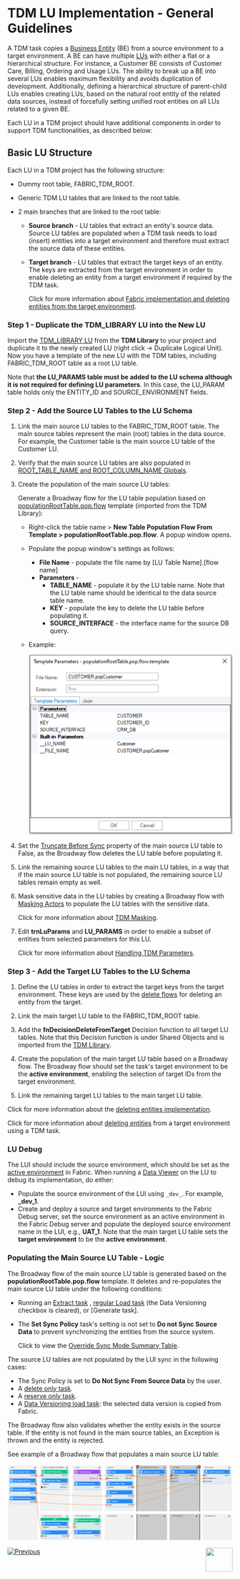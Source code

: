 # TDM LU Implementation - General Guidelines

A TDM task copies a [Business Entity](/articles/TDM/tdm_overview/03_business_entity_overview.md) (BE) from a source environment to a target environment. A BE can have multiple [LUs](/articles/03_logical_units/01_LU_overview.md) with either a flat or a hierarchical structure. For instance, a Customer BE consists of Customer Care, Billing, Ordering and Usage LUs. The ability to break up a BE into several LUs enables maximum flexibility and avoids duplication of development. Additionally, defining a hierarchical structure of parent-child LUs enables creating LUs, based on the natural root entity of the related data sources, instead of forcefully setting unified root entities on all LUs related to a given BE.

Each LU in a TDM project should have additional components in order to support TDM functionalities, as described below:   

## Basic LU Structure

Each LU in a TDM project has the following structure:

- Dummy root table, FABRIC_TDM_ROOT. 

- Generic TDM LU tables that are linked to the root table. 

- 2 main branches that are linked to the root table:

  - **Source branch** - LU tables that extract an entity's source data. Source LU tables are populated when a TDM task needs to load (insert) entities into a target environment and therefore must extract the source data of these entities.

  - **Target branch** - LU tables that extract the target keys of an entity. The keys are extracted from the target environment in order to enable deleting an entity from a target environment if required by the TDM task.

    Click for more information about [Fabric implementation and deleting entities from the target environment](08_tdm_implement_delete_of_entities.md).

### Step 1 - Duplicate the TDM_LIBRARY LU into the New LU

Import the [TDM_LIBRARY LU](/articles/TDM/tdm_implementation/04_fabric_tdm_library.md#tdm_library-lu) from the **TDM Library** to your project and duplicate it to the newly created LU (right click -> Duplicate Logical Unit). Now you have a template of the new LU with the TDM tables, including FABRIC_TDM_ROOT table as a root LU table.

Note that **the LU_PARAMS table must be added to the LU schema although it is not required for defining LU parameters**. In this case, the LU_PARAM table holds only the ENTITY_ID and SOURCE_ENVIRONMENT fields.


### Step 2 - Add the Source LU Tables to the LU Schema


1. Link the main source LU tables to the FABRIC_TDM_ROOT table. The main source tables represent the main (root) tables in the data source. For example, the Customer table is the main source LU table of the Customer LU.

2. Verify that the main source LU tables are also populated in [ROOT_TABLE_NAME and ROOT_COLUMN_NAME Globals](/articles/TDM/tdm_implementation/04_fabric_tdm_library.md#globals).

3. Create the population of the main source LU tables:

   Generate a Broadway flow for the LU table population based on [populationRootTable.pop.flow](#populating-the-main-source-lu-table---logic) template (imported from the TDM Library): 

   - Right-click the table name > **New Table Population Flow From Template > populationRootTable.pop.flow**. A popup window opens.

   - Populate the popup window's settings as follows:

     - **File Name** - populate the file name by [LU Table Name].[flow name]
     - **Parameters** -
       - **TABLE_NAME** - populate it by the LU table name. Note that the LU table name should be identical to the data source table name.
       - **KEY** - populate the key to delete the LU table before populating it.
       - **SOURCE_INTERFACE** - the interface name for the source DB query.

   - Example:

     ![template](images/create_main_source_lu_flow_by_template.png)

   

4. Set the [Truncate Before Sync](/articles/14_sync_LU_instance/04_sync_methods.md#truncate-before-sync) property of the main source LU table to False, as the Broadway flow deletes the LU table before populating it.

5. Link the remaining source LU tables to the main LU tables, in a way that if the main source LU table is not populated, the remaining source LU tables remain empty as well.

6. Mask sensitive data in the LU tables by creating a Broadway flow with [Masking Actors](/articles/19_Broadway/actors/07_masking_and_sequence_actors.md) to populate the LU tables with the sensitive data. 

   Click for more information about [TDM Masking](/articles/TDM/tdm_implementation/11_tdm_implementation_using_generic_flows.md#step-5---mask-the-sensitive-data).
   
7. Edit **trnLuParams** and **LU_PARAMS** in order to enable a subset of entities from selected parameters for this LU. 

   Click for more information about [Handling TDM Parameters](07_tdm_implementation_parameters_handling.md).

### Step 3 - Add the Target LU Tables to the LU Schema

1. Define the LU tables in order to extract the target keys from the target environment. These keys are used by the [delete flows](11_tdm_implementation_using_generic_flows.md#step-3---create-load-and-delete-flows) for deleting an entity from the target.

2. Link the main target LU table to the FABRIC_TDM_ROOT table.

3. Add the **fnDecisionDeleteFromTarget** Decision function to all target LU tables. Note that this Decision function is under Shared Objects and is imported from the [TDM Library](04_fabric_tdm_library.md).

4. Create the population of the main target LU table based on a Broadway flow. The Broadway flow should set the task's target environment to be the **active environment**, enabling the selection of target IDs from the target environment. 

5. Link the remaining target LU tables to the main target LU table.

Click for more information about the [deleting entities implementation](/articles/TDM/tdm_implementation/08_tdm_implement_delete_of_entities.md).

Click for more information about [deleting entities](/articles/TDM/tdm_gui/14_task_overview.md#task-types) from a target environment using a TDM task.

### LU Debug

The LUI should include the source environment, which should be set as the [active environment](/articles/25_environments/01_environments_overview.md) in Fabric. When running a [Data Viewer](/articles/13_LUDB_viewer_and_studio_debug_capabilities/01_data_viewer.md) on the LU to debug its implementation, do either:

- Populate the source environment of the LUI using `_dev_`.  For example, **_dev_1**.
- Create and deploy a source and target environments to the Fabric Debug server, set the source environment as an active environment in the Fabric Debug server and populate the deployed source environment name in the LUI, e.g., **UAT_1**. Note that the main target LU table sets the **target environment** to be the **active environment**.

### Populating the Main Source LU Table - Logic

The Broadway flow of the main source LU table is generated based on the **populationRootTable.pop.flow** template. It deletes and re-populates the main source LU table under the following conditions:

- Running an [Extract task](/articles/TDM/tdm_gui/16_extract_task.md) ,  [regular Load task](/articles/TDM/tdm_gui/17_load_task_regular_mode.md) (the Data Versioning checkbox is cleared), or [Generate task].

- The **Set Sync Policy** task's setting is not set to **Do not Sync Source Data** to prevent synchronizing the entities from the source system. 

  Click to view the [Override Sync Mode Summary Table](/articles/TDM/tdm_architecture/04_task_execution_overridden_parameters.md#overriding-the-sync-mode-on-the-task-execution).

The source LU tables are not populated by the LUI sync in the following cases:

- The Sync Policy  is set to **Do Not Sync From Source Data** by the user.
- A [delete only task](/articles/TDM/tdm_gui/19_delete_only_task.md).
- A  [reserve only task](/articles/TDM/tdm_gui/20_reserve_only_task.md).
- A [Data Versioning load task](/articles/TDM/tdm_gui/15_data_flux_task.md): the selected data version is copied from Fabric. 

The Broadway flow also validates whether the entity exists in the source table. If the entity is not found in the main source tables, an Exception is thrown and the entity is rejected.

See example of a Broadway flow that populates a main source LU table:



![root example](images/pop_root_lu_table_flow_example.png)





[![Previous](/articles/images/Previous.png)](04_fabric_tdm_library.md)[<img align="right" width="60" height="54" src="/articles/images/Next.png">](06_tdm_implementation_support_hierarchy.md)

